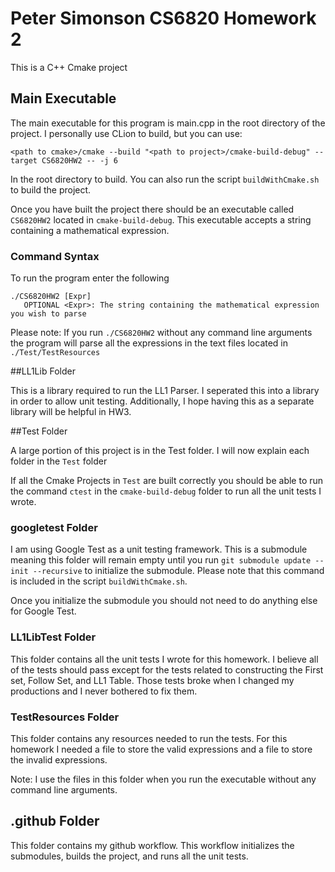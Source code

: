 # Peter Simonson CS6820 Homework 2

This is a C++ Cmake project

## Main Executable
The main executable for this program is main.cpp in the root directory of the project. I personally use CLion to build, but you can use:

``<path to cmake>/cmake --build "<path to project>/cmake-build-debug" --target CS6820HW2 -- -j 6``

In the root directory to build. You can also run the script ``buildWithCmake.sh`` to build the project.

Once you have built the project there should be an executable called ``CS6820HW2`` located in `cmake-build-debug`. This executable accepts a string containing a mathematical expression.

### Command Syntax

To run the program enter the following

    ./CS6820HW2 [Expr]
       OPTIONAL <Expr>: The string containing the mathematical expression you wish to parse

Please note: If you run `./CS6820HW2` without any command line arguments the program will parse all the expressions in the text files located in `./Test/TestResources`

##LL1Lib Folder

This is a library required to run the LL1 Parser. I seperated this into a library in order to allow unit testing. Additionally, I hope having this as a separate library will be helpful in HW3.

##Test Folder

A large portion of this project is in the Test folder. I will now explain each folder in the `Test` folder

If all the Cmake Projects in `Test` are built correctly you should be able to run the command `ctest` in the `cmake-build-debug` folder to run all the unit tests I wrote.

### googletest Folder
I am using Google Test as a unit testing framework. This is a submodule meaning this folder will remain empty until you run `git submodule update --init --recursive` to initialize the submodule. Please note that this command is included in the script `buildWithCmake.sh`.

Once you initialize the submodule you should not need to do anything else for Google Test.

### LL1LibTest Folder
This folder contains all the unit tests I wrote for this homework. I believe all of the tests should pass except for the tests related to constructing the First set, Follow Set, and LL1 Table. Those tests broke when I changed my productions and I never bothered to fix them.

### TestResources Folder
This folder contains any resources needed to run the tests. For this homework I needed a file to store the valid expressions and a file to store the invalid expressions.

Note: I use the files in this folder when you run the executable without any command line arguments.

## .github Folder
This folder contains my github workflow. This workflow initializes the submodules, builds the project, and runs all the unit tests.
